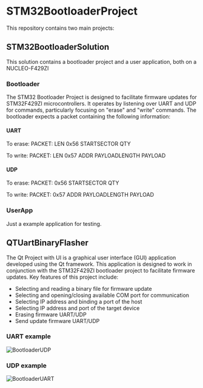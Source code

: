 # STM32BootloaderProject

This repository contains two main projects:

## STM32BootloaderSolution

This solution contains a bootloader project and a user application, both on a NUCLEO-F429ZI

### Bootloader

The STM32 Bootloader Project is designed to facilitate firmware updates for STM32F429ZI microcontrollers. It operates by listening over UART and UDP for commands, particularly focusing on "erase" and "write" commands. The bootloader expects a packet containing the following information:

#### UART
To erase:
PACKET: LEN 0x56 STARTSECTOR QTY

To write:
PACKET: LEN 0x57 ADDR PAYLOADLENGTH PAYLOAD

#### UDP
To erase:
PACKET: 0x56 STARTSECTOR QTY

To write:
PACKET: 0x57 ADDR PAYLOADLENGTH PAYLOAD
### UserApp

Just a example application for testing.

## QTUartBinaryFlasher

The Qt Project with UI is a graphical user interface (GUI) application developed using the Qt framework. This application is designed to work in conjunction with the STM32F429ZI bootloader project to facilitate firmware updates. Key features of this project include:

- Selecting and reading a binary file for firmware update
- Selecting and opening/closing available COM port for communication
- Selecting IP address and binding a port of the host
- Selecting IP address and port of the target device
- Erasing firmware UART/UDP
- Send update firmware UART/UDP

### UART example
![BootloaderUDP](https://github.com/GysenBart/STM32BootloaderProject/assets/46839017/8f3d6392-b692-4311-a47b-492b88dab540)

### UDP example
![BootloaderUART](https://github.com/GysenBart/STM32BootloaderProject/assets/46839017/ddeba12b-ffc2-4d41-b53c-c26364e5c5fe)

